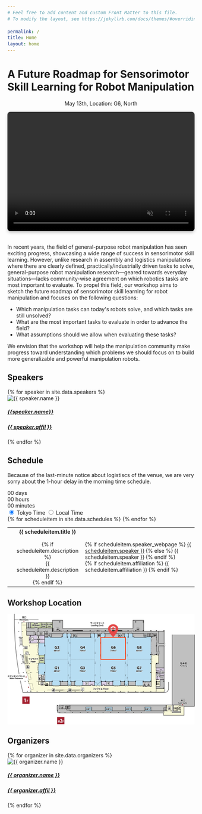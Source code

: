 ```yaml
---
# Feel free to add content and custom Front Matter to this file.
# To modify the layout, see https://jekyllrb.com/docs/themes/#overriding-theme-defaults

permalink: /
title: Home
layout: home
---
```


<h1 class="page-heading">A Future Roadmap for Sensorimotor Skill Learning for Robot Manipulation</h1>

<p class="workshop-location" align="center">
    May 13th, Location: G6, North
</p>
<!-- <p align="center">
    <a href="">[Live Stream Link]</a>
</p> -->


<video autoplay muted loop style="object-fit: cover; height: 320px; width: 100%; border-radius: 8px; box-shadow: 0 4px 8px rgba(0,0,0,0.2);">
    <source src="assets/img/teaser_video.mp4" type="video/mp4">
    Your browser does not support the video tag.
</video>

<br>
<br>

In recent years, the field of general-purpose robot manipulation has seen exciting progress, showcasing a wide range of success in sensorimotor skill learning. However, unlike research in assembly and logistics manipulations where there are clearly defined, practically/industrially driven tasks to solve, general-purpose robot manipulation research—geared towards everyday situations—lacks community-wise agreement on which robotics tasks are most important to evaluate. To propel this field, our workshop aims to sketch the future roadmap of sensorimotor skill learning for robot manipulation and focuses on the following questions:

<ul>
<li> Which manipulation tasks can today's robots solve, and which tasks are still unsolved? </li>
<li> What are the most important tasks to evaluate in order to advance the field? </li>
<li> What assumptions should we allow when evaluating these tasks? </li>
</ul>


We envision that the workshop will help the manipulation community make progress toward understanding which problems we should focus on to build more generalizable and powerful manipulation robots.


<!-- ![](assets/img/banner.jpg) -->





<!-- The theme is quite easy to use if you're familiar with Jekyll. The following collections are implemented:
1. **Speakers**: Curate a [speaker list like this one](speakers) from a set of markdown files, one per speaker. Crops and displays images if available. Adds a short bio. See files in the `_speakers` directory for examples.
2. **Organizers**: Curate an organizer list from a set of markdown files, one per organizer. See files in the `_organizers` directory for examples.
3. **Schedule**: Curate a [schedule like this](schedule) from a set of markdown files, one per event (talk, panel, break, etc.). See files in the `_schedule` directory for examples. Schedule items are sorted by a `sequence_id` attribute.
4. **Papers**: Curate a [list of papers like this](papers) from a bunch of markdown files, one per paper. See files in the `_papers` directory for examples. Papers are sorted by a `sequence_id` attribute if specifed (else they are listed alphabetically).

> **NOTE:** The best way to use these is to turn feature on or off by editing the `collections` attribute in `_config.yml`.

If you experience issues or have cool features to add, feel free to [fork this template](). -->


<section id="speakers">
    <h2 class="mb-4">Speakers</h2>
    <div class="row">
        {% for speaker in site.data.speakers %}
        <div class="col-lg-3 col-md-4 mb-3">
            <div class="card h-100">
                <div class="card-img-container mx-auto">
                    <img src="{{ '/assets/img/speakers/' | append: speaker.img }}" class="card-img-top rounded-img mx-auto" alt="{{ speaker.name }}">
                </div>
                <div class="card-body">
                    <h5 class="card-title  text-center"><a href="{{ speaker.webpage }}"> {{speaker.name}} </a></h5>
                    <h5 class="card-title  text-center">
                    <a href="{{ speaker.affil_link }}">{{ speaker.affil }}</a></h5>
                    <!-- <p class="card-text">{{ speaker.bio }}</p> -->
                </div>
            </div>
        </div>
        {% endfor %}
    </div>
</section>

<!-- Call for Papers -->
<!-- 
<section id="papers">
    <h2 class="mb-3">Call For Papers</h2>
    <p>Submission deadline: <b>March 31st, 11:59PM UTC-0</b></p>
    <div class="submission-box">
    <a href="https://openreview.net/group?id=IEEE.org/2024/ICRA/Workshop/Manipulation_Skills">OpenReview Submission</a>
    </div>
    <br>
     We invite researchers and practitioners to submit papers that highlight innovative aspects of manipulation skills and their learning methodologies. Submissions should showcase advancements in enabling robots to perform a variety of tasks, focusing on both solved and unsolved manipulation challenges. We are particularly interested in works that:
    <ul>
        <li>Demonstrate novel manipulation tasks that robots can now perform or highlight critical gaps in current capabilities.</li>
        <li>Propose criteria or frameworks for evaluating important manipulation tasks, including discussions on necessary assumptions for fair assessment.</li>
        <li>Provide insights into the future directions of sensorimotor skill learning for robot manipulation, contributing to a broader understanding of how to develop more generalizable and potent manipulation systems.</li>
    </ul>
    Accepted papers will be presented as spotlight talks and the posters, and will be archived on the workshop website with the authors’ consent. All papers will be presented on-site during the workshop.
    <br>
    <br>
    <h4 class="mb-3">Submission Guidelines</h4>
    There is <b>no</b> strict page limit; however, we encourage submissions to be within 4-8 pages (excluding references) to facilitate thorough review.
    <br>
    Papers should be submitted in PDF format, adhering to the ICRA template and submission guidelines on our workshop website.
    <br>
    Submissions will be evaluated based on their originality, technical quality, relevance to the workshop themes, and potential to spark discussions on the future of robot manipulation.
    <br>
    <b>Additionally</b>, to encourage discussion on the workshop topic, we ask authors to provide 1~2 paragraphs of statements on how their work relates to the workshop theme (See the submission page). These information will help us organize the workshop discussion and better feature the accepted works on the website.
    Accepted papers will be presented either as posters or orals, and will be archived on the workshop website with the authors’ consent. All papers will be presented on-site during the workshop.

    <br>
    <br>
    
</section> -->


<section id="schedules">
    <h2 class="mb-3">Schedule</h2>
    <!-- Schedule -->
    <p class="highlight">Because of the last-minute notice about logistiscs of the venue, we are very sorry about the 1-hour delay in the morning time schedule.</p>
    <div class="countdown-container">
    <div class="time-box">
        <span id="days" class="time-number">00</span>
        <span class="time-label">days</span>
    </div>
    <div class="time-box">
        <span id="hours" class="time-number">00</span>
        <span class="time-label">hours</span>
    </div>
    <div class="time-box">
        <span id="minutes" class="time-number">00</span>
        <span class="time-label">minutes</span>
    </div>
    </div>
    <div id="real-time-clock">
    </div>
    <div class = "post-content">
        <div id="timezone-buttons">
        <input type="radio" id="tokyo-time-btn" name="timezone" class="timezone-radio" onclick="selectTokyoTime()" checked>
        <label for="tokyo-time-btn" class="timezone-label">Tokyo Time</label>
        <input type="radio" id="local-time-btn" onclick="selectLocalTime()" name="timezone" class="timezone-radio">
        <label for="local-time-btn" class="timezone-label">Local Time</label>
        <div id="slider"></div>
    </div>
    <table>
        {% for scheduleitem in site.data.schedules %}
        <tr class="schedule-row" data-event-time="{{ scheduleitem.time }}">
            <td class="time-cell" data-tokyo-time="{{ scheduleitem.time }}">
                <!-- Initially shows Tokyo time; will be updated by JavaScript -->
                <p align="center">
                <!-- {{ scheduleitem.time }} -->
                    <div align="center" class="time-display"></div>
                    <div align="center" class="timezone-info"></div>
                </p>
            </td>
            <td align="center">
                <div class="col-xs-12">
                    <b>{{ scheduleitem.title }}</b>
                </div>
                <br>
                {% if scheduleitem.description %}
                <div class="col-xs-12" align="center">
                    {{ scheduleitem.description }}
                </div>
                {% endif %}
            </td>
            <td>
                <div class="people-name text-center">
                    <!-- scheduleitem name (link to webpage if provided) -->
                    {% if scheduleitem.speaker_webpage %}
                        <a href="{{ scheduleitem.speaker_webpage }}" target="_blank">{{ scheduleitem.speaker }}</a>
                    {% else %}
                        {{ scheduleitem.speaker }}
                    {% endif %}
                    <br>
                    <!-- scheduleitem affiliation (if provided) -->
                    {% if scheduleitem.affiliation %}
                        {{ scheduleitem.affiliation }}
                    {% endif %}
                </div>
            </td>
        </tr>
        {% endfor %}
    </table>
    </div>
</section>

<!-- Force time display in the table -->
<script>
    selectTokyoTime();
    updateScheduleStyles();
</script>

<section id="workshop-location" class="mt-5">
    <h2 class="mb-3">Workshop Location</h2>
    <div class="row">
        <div class="col-lg-12 col-md-12 mx-auto">
            <img src="assets/img/workshop_location.jpg" alt="Workshop Location" class="img-fluid">
        </div>
    </div>
</section>

<!-- Organizers Section -->
<section id="organizers" class="mt-5">
    <h2 class="mb-3">Organizers</h2>
    <div class="row">
        {% for organizer in site.data.organizers %}
        <div class="col-lg-2 col-md-4 col-sm-6 mb-4">
            <div class="card h-100">
                <div class="card-img-container mx-auto">
                    <img src="{{ '/assets/img/organizers/' | append: organizer.img }}" class="card-img-top rounded-img mx-auto" alt="{{ organizer.name }}">
                </div>
                <div class="card-body">
                    <h5 class="card-title  text-center">
                    <a href="{{ organizer.webpage }}">{{ organizer.name }}</a></h5>
                     <h5 class="card-title  text-center">
                    <a href="{{ organizer.affil_link }}">{{ organizer.affil }}</a></h5>
                </div>
            </div>
        </div>
        {% endfor %}
    </div>
</section>